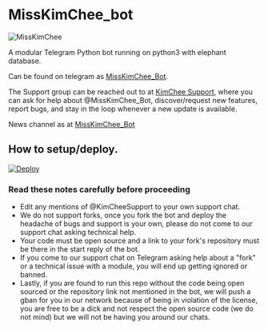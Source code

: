 # MissKimChee_bot

![MissKimChee](https://telegra.ph/file/e7af7f0b6920b1769188d.jpg)

A modular Telegram Python bot running on python3 with elephant database.

Can be found on telegram as [MissKimChee_Bot](https://t.me/MissKimChee_Bot).

The Support group can be reached out to at [KimChee Support](https://t.me/KimCheeSupport), where you can ask for help about @MissKimChee_Bot, discover/request new features, report bugs, and stay in the loop whenever a new update is available.

News channel as at [MissKimChee_Bot](https://t.me/KimCheeUpdates)

## How to setup/deploy.
[![Deploy](https://www.herokucdn.com/deploy/button.svg)](https://heroku.com/deploy?template=https://github.com/ImFeller/MissKimChee_bot.git)

### Read these notes carefully before proceeding 
 - Edit any mentions of @KimCheeSupport to your own support chat. 
 - We do not support forks, once you fork the bot and deploy the headache of bugs and support is your own, please do not come to our support chat asking technical help.
 - Your code must be open source and a link to your fork's repository must be there in the start reply of the bot.
 - If you come to our support chat on Telegram asking help about a "fork" or a technical issue with a module, you will end up getting ignored or banned. 
 - Lastly, if you are found to run this repo without the code being open sourced or the repository link not mentioned in the bot, we will push a gban for you in our network because of being in violation of the license, you are free to be a dick and not respect the open source code (we do not mind) but we will not be having you around our chats.

